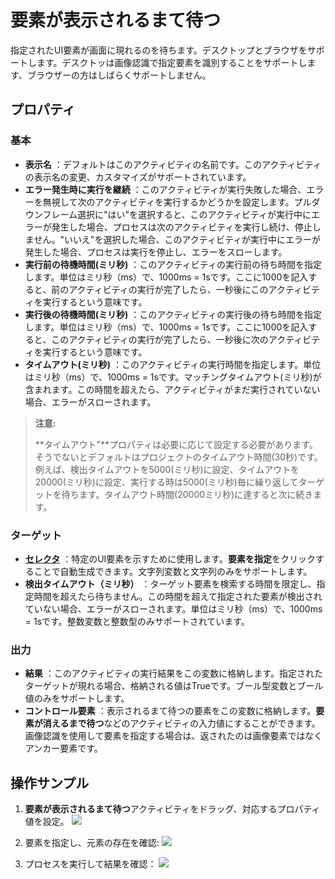 # 要素が表示されるまて待つ

指定されたUI要素が画面に現れるのを待ちます。デスクトップとブラウザをサポートします。デスクトッは画像認識で指定要素を識別することをサポートします、ブラウザーの方はしばらくサポートしません。

## プロパティ

### 基本

- **表示名** ：デフォルトはこのアクティビティの名前です。このアクティビティの表示名の変更、カスタマイズがサポートされています。
- **エラー発生時に実行を継続** ：このアクティビティが実行失敗した場合、エラーを無視して次のアクティビティを実行するかどうかを設定します。プルダウンフレーム選択に"はい"を選択すると、このアクティビティが実行中にエラーが発生した場合、プロセスは次のアクティビティを実行し続け、停止しません。"いいえ"を選択した場合、このアクティビティが実行中にエラーが発生した場合、プロセスは実行を停止し、エラーをスローします。
- **実行前の待機時間(ミリ秒)** ：このアクティビティの実行前の待ち時間を指定します。単位はミリ秒（ms）で、1000ms = 1sです。ここに1000を記入すると、前のアクティビティの実行が完了したら、一秒後にこのアクティビティを実行するという意味です。
- **実行後の待機時間(ミリ秒)** ：このアクティビティの実行後の待ち時間を指定します。単位はミリ秒（ms）で、1000ms = 1sです。ここに1000を記入すると、このアクティビティの実行が完了したら、一秒後に次のアクティビティを実行するという意味です。
- **タイムアウト(ミリ秒)** ：このアクティビティの実行時間を指定します。単位はミリ秒（ms）で、1000ms = 1sです。マッチングタイムアウト(ミリ秒)が含まれます。この時間を超えたら、アクティビティがまだ実行されていない場合、エラーがスローされます。
> **注意:**
>
> **タイムアウト"**プロパティは必要に応じて設定する必要があります。そうでないとデフォルトはプロジェクトのタイムアウト時間(30秒)です。例えば、検出タイムアウトを5000(ミリ秒)に設定、タイムアウトを20000(ミリ秒)に設定、実行する時は5000(ミリ秒)毎に繰り返してターゲットを待ちます。タイムアウト時間(20000ミリ秒)に達すると次に続きます。

### ターゲット

- **[セレクタ](../Appendix/Selector.md)** ：特定のUI要素を示すために使用します。**要素を指定**をクリックすることで自動生成できます。文字列変数と文字列のみをサポートします。
- **検出タイムアウト（ミリ秒）** ：ターゲット要素を検索する時間を限定し、指定時間を超えたら待ちません。この時間を超えて指定された要素が検出されていない場合、エラーがスローされます。単位はミリ秒（ms）で、1000ms = 1sです。整数変数と整数型のみサポートされています。

### 出力

- **結果** ：このアクティビティの実行結果をこの変数に格納します。指定されたターゲットが現れる場合、格納される値はTrueです。ブール型変数とブール値のみをサポートします。
- **コントロール要素** ：表示されるまて待つの要素をこの変数に格納します。**要素が消えるまで待つ**などのアクティビティの入力値にすることができます。画像認識を使用して要素を指定する場合は、返されたのは画像要素ではなくアンカー要素です。

## 操作サンプル
1. **要素が表示されるまて待つ**アクティビティをドラッグ、対応するプロパティ値を設定。
![](https://docimages.blob.core.chinacloudapi.cn/images/Activities/waitElementAppear1.png)

2. 要素を指定し、元素の存在を確認:
![](https://docimages.blob.core.chinacloudapi.cn/images/Activities/waitElementAppear2.png)

3. プロセスを実行して結果を確認：
![](https://docimages.blob.core.chinacloudapi.cn/images/Activities/waitElementAppear3.png)


